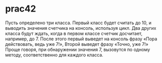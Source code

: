 # prac42
Пусть определено три класса.
Первый класс будет считать до 10, и выводить значения
счетчика на консоль, используя цикл.
Два других класса будут ждать, когда в первом классе счетчик
досчитает, например, до 7.
После этого первый выведет на консоль фразу «Пора
действовать, ведь уже 7!»,
Второй выведет фразу «Точно, уже 7!»
Проще говоря, при обнаружении значения 7, вызовутся по
одному методу, соответственно для каждого класса.
